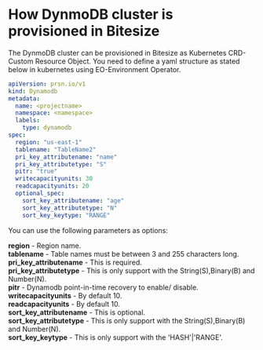 # How DynmoDB cluster is provisioned in Bitesize

The DynmoDB cluster can be provisioned in Bitesize as Kubernetes CRD-Custom Resource Object. You need to define a yaml structure as stated below in kubernetes using EO-Environment Operator.

```yaml
apiVersion: prsn.io/v1
kind: Dynamodb
metadata:
  name: <projectname>
  namespace: <namespace>
  labels:
    type: dynamodb
spec:
  region: "us-east-1"
  tablename: "TableName2"
  pri_key_attributename: "name"
  pri_key_attributetype: "S"
  pitr: "true"
  writecapacityunits: 30
  readcapacityunits: 20
  optional_spec:
    sort_key_attributename: "age"
    sort_key_attributetype: "N"
    sort_key_keytype: "RANGE"
```
You can use the following parameters as options:

**region** - Region name.<br/>
**tablename** - Table names must be between 3 and 255 characters long.<br/>
**pri_key_attributename** - This is required.<br/>
**pri_key_attributetype** - This is only support with the String(S),Binary(B) and Number(N).<br/>
**pitr** - Dynamodb point-in-time recovery to enable/ disable.<br/>
**writecapacityunits** - By default 10.<br/>
**readcapacityunits** - By default 10.<br/>
**sort_key_attributename** - This is optional.<br/>
**sort_key_attributetype** - This is only support with the String(S),Binary(B) and Number(N).<br/>
**sort_key_keytype** - This is only support with the 'HASH'|'RANGE'.<br/>
